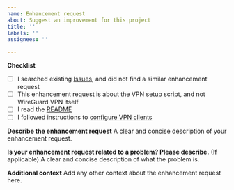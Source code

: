 ```yaml
---
name: Enhancement request
about: Suggest an improvement for this project
title: ''
labels: ''
assignees: ''

---
```


**Checklist**

- [ ] I searched existing [Issues](https://github.com/hwdsl2/wireguard-install/issues?q=is%3Aissue), and did not find a similar enhancement request
- [ ] This enhancement request is about the VPN setup script, and not WireGuard VPN itself
- [ ] I read the [README](https://github.com/hwdsl2/wireguard-install/blob/master/README.md)
- [ ] I followed instructions to [configure VPN clients](https://github.com/hwdsl2/wireguard-install/blob/master/docs/clients.md)

**Describe the enhancement request**
A clear and concise description of your enhancement request.

**Is your enhancement request related to a problem? Please describe.**
(If applicable) A clear and concise description of what the problem is.

**Additional context**
Add any other context about the enhancement request here.
